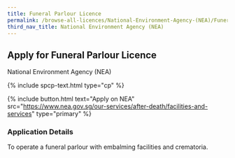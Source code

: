 ```yaml
---
title: Funeral Parlour Licence
permalink: /browse-all-licences/National-Environment-Agency-(NEA)/Funeral-Parlour-Licence
third_nav_title: National Environment Agency (NEA)
---
```


## Apply for Funeral Parlour Licence

National Environment Agency (NEA)

{% include spcp-text.html type="cp" %}

{% include button.html text="Apply on NEA" src="https://www.nea.gov.sg/our-services/after-death/facilities-and-services" type="primary" %}

<H3>Application Details</H3>

<p>To operate a funeral parlour with embalming facilities and crematoria.</p>


